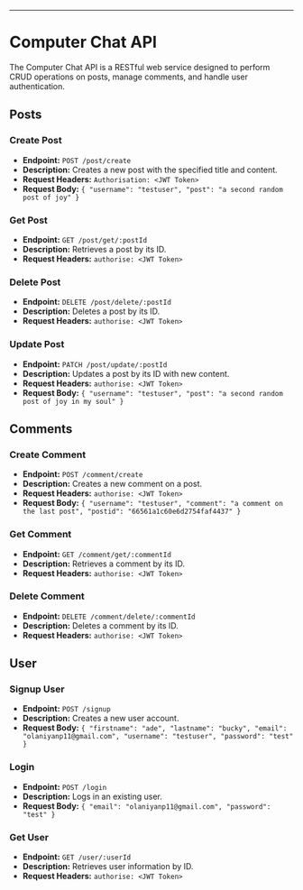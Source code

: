 
---
# Computer Chat API

The Computer Chat API is a RESTful web service designed to perform CRUD operations on posts, manage comments, and handle user authentication.

## Posts

### Create Post

- **Endpoint:** `POST /post/create`
- **Description:** Creates a new post with the specified title and content.
- **Request Headers:** `Authorisation: <JWT Token>`
- **Request Body:** `{ "username": "testuser", "post": "a second random post of joy" }`

### Get Post

- **Endpoint:** `GET /post/get/:postId`
- **Description:** Retrieves a post by its ID.
- **Request Headers:** `authorise: <JWT Token>`

### Delete Post

- **Endpoint:** `DELETE /post/delete/:postId`
- **Description:** Deletes a post by its ID.
- **Request Headers:** `authorise: <JWT Token>`

### Update Post

- **Endpoint:** `PATCH /post/update/:postId`
- **Description:** Updates a post by its ID with new content.
- **Request Headers:** `authorise: <JWT Token>`
- **Request Body:** `{ "username": "testuser", "post": "a second random post of joy in my soul" }`

## Comments

### Create Comment

- **Endpoint:** `POST /comment/create`
- **Description:** Creates a new comment on a post.
- **Request Headers:** `authorise: <JWT Token>`
- **Request Body:** `{ "username": "testuser", "comment": "a comment on the last post", "postid": "66561a1c60e6d2754faf4437" }`

### Get Comment

- **Endpoint:** `GET /comment/get/:commentId`
- **Description:** Retrieves a comment by its ID.
- **Request Headers:** `authorise: <JWT Token>`

### Delete Comment

- **Endpoint:** `DELETE /comment/delete/:commentId`
- **Description:** Deletes a comment by its ID.
- **Request Headers:** `authorise: <JWT Token>`

## User

### Signup User

- **Endpoint:** `POST /signup`
- **Description:** Creates a new user account.
- **Request Body:** `{ "firstname": "ade", "lastname": "bucky", "email": "olaniyanp11@gmail.com", "username": "testuser", "password": "test" }`

### Login

- **Endpoint:** `POST /login`
- **Description:** Logs in an existing user.
- **Request Body:** `{ "email": "olaniyanp11@gmail.com", "password": "test" }`

### Get User

- **Endpoint:** `GET /user/:userId`
- **Description:** Retrieves user information by ID.
- **Request Headers:** `authorise: <JWT Token>`
